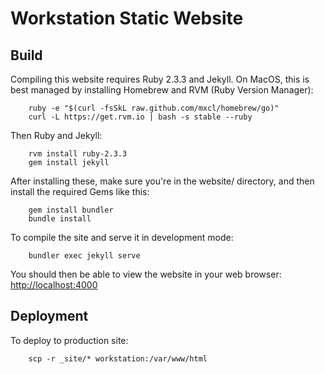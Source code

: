 # Workstation Static Website

## Build

Compiling this website requires Ruby 2.3.3 and Jekyll. 
On MacOS, this is best managed by installing Homebrew and RVM (Ruby Version Manager):

~~~~
    ruby -e "$(curl -fsSkL raw.github.com/mxcl/homebrew/go)"
    curl -L https://get.rvm.io | bash -s stable --ruby
~~~~

Then Ruby and Jekyll:

~~~~
    rvm install ruby-2.3.3
    gem install jekyll
~~~~

After installing these, make sure you're in the website/ directory, and 
then install the required Gems like this:

~~~~
    gem install bundler
    bundle install
~~~~

To compile the site and serve it in development mode:

~~~~
    bundler exec jekyll serve
~~~~

You should then be able to view the website in your web browser: [http://localhost:4000](http://localhost:4000)

## Deployment

To deploy to production site:

~~~~
    scp -r _site/* workstation:/var/www/html
~~~~


